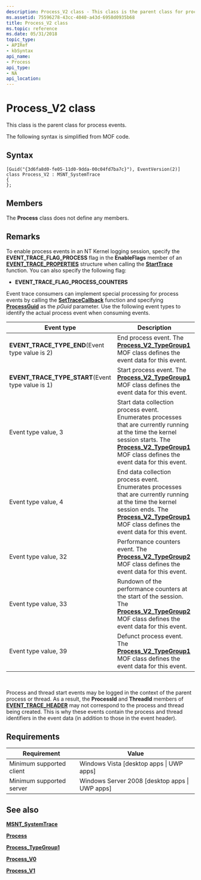 ```yaml
---
description: Process_V2 class - This class is the parent class for process events. The following syntax is simplified from MOF code.
ms.assetid: 75596278-43cc-4040-a43d-6958d0935b68
title: Process_V2 class
ms.topic: reference
ms.date: 05/31/2018
topic_type: 
- APIRef
- kbSyntax
api_name: 
- Process
api_type: 
- NA
api_location: 
---
```


# Process\_V2 class

This class is the parent class for process events.

The following syntax is simplified from MOF code.

## Syntax

``` syntax
[Guid("{3d6fa8d0-fe05-11d0-9dda-00c04fd7ba7c}"), EventVersion(2)]
class Process_V2 : MSNT_SystemTrace
{
};
```

## Members

The **Process** class does not define any members.

## Remarks

To enable process events in an NT Kernel logging session, specify the **EVENT\_TRACE\_FLAG\_PROCESS** flag in the **EnableFlags** member of an [**EVENT\_TRACE\_PROPERTIES**](/windows/win32/api/evntrace/ns-evntrace-event_trace_properties) structure when calling the [**StartTrace**](/windows/win32/api/evntrace/nf-evntrace-starttracea) function. You can also specify the following flag:

-   **EVENT\_TRACE\_FLAG\_PROCESS\_COUNTERS**

Event trace consumers can implement special processing for process events by calling the [**SetTraceCallback**](/windows/win32/api/evntrace/nf-evntrace-settracecallback) function and specifying [**ProcessGuid**](nt-kernel-logger-constants.md) as the *pGuid* parameter. Use the following event types to identify the actual process event when consuming events.



| Event type                                                | Description                                                  |
| --------------------------------------------------------- | ------------------------------------------------------------ |
| **EVENT\_TRACE\_TYPE\_END**(Event type value is 2)<br/>   | End process event. The [**Process\_V2\_TypeGroup1**](process-v2-typegroup1.md ) MOF class defines the event data for this event. |
| **EVENT\_TRACE\_TYPE\_START**(Event type value is 1)<br/> | Start process event. The [**Process\_V2\_TypeGroup1**](process-v2-typegroup1.md) MOF class defines the event data for this event. |
| Event type value, 3                                       | Start data collection process event. Enumerates processes that are currently running at the time the kernel session starts. The [**Process\_V2\_TypeGroup1**](process-v2-typegroup1.md) MOF class defines the event data for this event. |
| Event type value, 4                                       | End data collection process event. Enumerates processes that are currently running at the time the kernel session ends. The [**Process\_V2\_TypeGroup1**](process-v2-typegroup1.md) MOF class defines the event data for this event. |
| Event type value, 32                                      | Performance counters event. The [**Process\_V2\_TypeGroup2**](process-v2-typegroup2.md) MOF class defines the event data for this event. |
| Event type value, 33                                      | Rundown of the performance counters at the start of the session. The [**Process\_V2\_TypeGroup2**](process-v2-typegroup2.md) MOF class defines the event data for this event. |
| Event type value, 39                                      | Defunct process event. The [**Process\_V2\_TypeGroup1**](process-v2-typegroup1.md) MOF class defines the event data for this event. |



 

Process and thread start events may be logged in the context of the parent process or thread. As a result, the **ProcessId** and **ThreadId** members of [**EVENT\_TRACE\_HEADER**](/windows/win32/api/evntrace/ns-evntrace-event_trace_header) may not correspond to the process and thread being created. This is why these events contain the process and thread identifiers in the event data (in addition to those in the event header).

## Requirements



| Requirement | Value |
|-------------------------------------|-------------------------------------------------------------|
| Minimum supported client<br/> | Windows Vista \[desktop apps \| UWP apps\]<br/>       |
| Minimum supported server<br/> | Windows Server 2008 \[desktop apps \| UWP apps\]<br/> |



## See also

<dl> <dt>

[**MSNT\_SystemTrace**](msnt-systemtrace.md)
</dt> <dt>

[**Process**](process.md)
</dt> <dt>

[**Process\_TypeGroup1**](process-typegroup1.md)
</dt> <dt>

[**Process\_V0**](process-v0.md)
</dt> <dt>

[**Process\_V1**](process-v1.md)
</dt> </dl>

 

 
